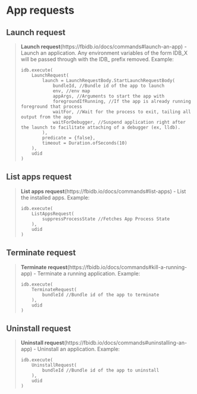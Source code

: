<h1 id="app requests" style="color:#333;">App requests</h1>
<h2 style="color:#444;">Launch request</h2>
<blockquote>
  <p><strong>Launch request</strong>(https://fbidb.io/docs/commands#launch-an-app) - Launch an application. Any environment variables of the form IDB_X will be passed through with the IDB_ prefix removed. Example: 
<pre class="highlight"><code class="language-plaintext highlighter-rouge">idb.execute(
    LaunchRequest(
        launch = LaunchRequestBody.StartLaunchRequestBody(
            bundleId, //Bundle id of the app to launch
            env, //env map
            appArgs, //Arguments to start the app with
            foregroundIfRunning, //If the app is already running foreground that process
            waitFor, //Wait for the process to exit, tailing all output from the app
            waitForDebugger, //Suspend application right after the launch to facilitate attaching of a debugger (ex, lldb).
        ),
        predicate = {false}, 
        timeout = Duration.ofSeconds(10)
    ),
    udid
)</code></pre></p>
</blockquote>

<h2 style="color:#444;">List apps request</h2>
<blockquote>
  <p><strong>List apps request</strong>(https://fbidb.io/docs/commands#list-apps) - List the installed apps. Example: 
<pre class="highlight"><code class="language-plaintext highlighter-rouge">idb.execute(
    ListAppsRequest(
        suppressProcessState //Fetches App Process State
    ),
    udid
)</code></pre></p>
</blockquote>

<h2 style="color:#444;">Terminate request</h2>
<blockquote>
  <p><strong>Terminate request</strong>(https://fbidb.io/docs/commands#kill-a-running-app) - Terminate a running application. Example: 
<pre class="highlight"><code class="language-plaintext highlighter-rouge">idb.execute(
    TerminateRequest(
        bundleId //Bundle id of the app to terminate
    ),
    udid
)</code></pre></p>
</blockquote>

<h2 style="color:#444;">Uninstall request</h2>
<blockquote>
  <p><strong>Uninstall request</strong>(https://fbidb.io/docs/commands#uninstalling-an-app) - Uninstall an application. Example: 
<pre class="highlight"><code class="language-plaintext highlighter-rouge">idb.execute(
    UninstallRequest(
        bundleId //Bundle id of the app to uninstall
    ),
    udid
)</code></pre></p>
</blockquote>